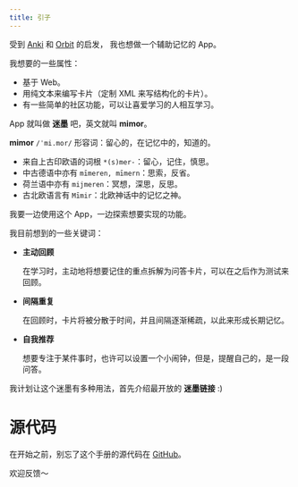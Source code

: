 ```yaml
---
title: 引子
---
```


受到 [Anki](https://apps.ankiweb.net/) 和 [Orbit](https://withorbit.com) 的启发，
我也想做一个辅助记忆的 App。

我想要的一些属性：

- 基于 Web。
- 用纯文本来编写卡片（定制 XML 来写结构化的卡片）。
- 有一些简单的社区功能，可以让喜爱学习的人相互学习。

App 就叫做 **迷墨** 吧，英文就叫 **mimor**。

**mimor** `/ˈmi.mor/` 形容词：留心的，在记忆中的，知道的。

- 来自上古印欧语的词根 `*(s)mer-`：留心，记住，慎思。
- 中古德语中亦有 `mīmeren, mīmern`：思索，反省。
- 荷兰语中亦有 `mijmeren`：冥想，深思，反思。
- 古北欧语言有 `Mīmir`：北欧神话中的记忆之神。

我要一边使用这个 App，一边探索想要实现的功能。

我目前想到的一些关键词：

- **主动回顾**

  在学习时，主动地将想要记住的重点拆解为问答卡片，可以在之后作为测试来回顾。

- **间隔重复**

  在回顾时，卡片将被分散于时间，并且间隔逐渐稀疏，以此来形成长期记忆。

- **自我推荐**

  想要专注于某件事时，也许可以设置一个小闹钟，但是，提醒自己的，是一段问答。

我计划让这个迷墨有多种用法，首先介绍最开放的 **迷墨链接** :)

# 源代码

在开始之前，别忘了这个手册的源代码在 [GitHub](https://github.com/mimor-official/mimor/tree/master/public/contents/manual)。

欢迎反馈～
